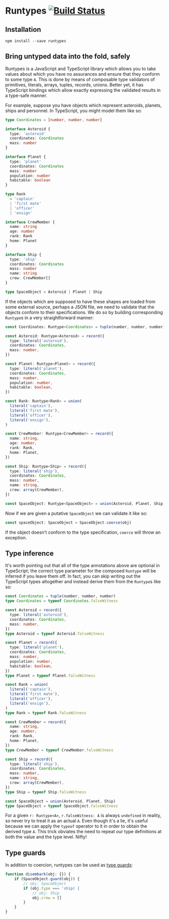 # Runtypes [![Build Status](https://travis-ci.org/pelotom/runtypes.svg?branch=master)](https://travis-ci.org/pelotom/runtypes)

## Installation

```
npm install --save runtypes
```

## Bring untyped data into the fold, safely

Runtypes is a JavaScript and TypeScript library which allows you to take values about which you have no assurances and ensure
that they conform to some type `A`. This is done by means of composable type validators of primitives, literals, arrays,
tuples, records, unions. Better yet, it has TypeScript bindings which allow exactly expressing the validated results in a type-safe
manner.

For example, suppose you have objects which represent asteroids, planets, ships and personnel. In TypeScript, you might model
them like so:

```ts
type Coordinates = [number, number, number]

interface Asteroid {
  type: 'asteroid'
  coordinates: Coordinates
  mass: number
}

interface Planet {
  type: 'planet'
  coordinates: Coordinates
  mass: number
  population: number
  habitable: boolean
}

type Rank
  = 'captain'
  | 'first mate'
  | 'officer'
  | 'ensign'

interface CrewMember {
  name: string
  age: number
  rank: Rank
  home: Planet
}

interface Ship {
  type: 'ship'
  coordinates: Coordinates
  mass: number
  name: string
  crew: CrewMember[]
}

type SpaceObject = Asteroid | Planet | Ship
```

If the objects which are supposed to have these shapes are loaded from some external source, perhaps a JSON file, we need to
validate that the objects conform to their specifications. We do so by building corresponding `Runtype`s in a very straightforward
manner:

```ts
const Coordinates: Runtype<Coordinates> = tuple(number, number, number)

const Asteroid: Runtype<Asteroid> = record({
  type: literal('asteroid'),
  coordinates: Coordinates,
  mass: number,
})

const Planet: Runtype<Planet> = record({
  type: literal('planet'),
  coordinates: Coordinates,
  mass: number,
  population: number,
  habitable: boolean,
})

const Rank: Runtype<Rank> = union(
  literal('captain'),
  literal('first mate'),
  literal('officer'),
  literal('ensign'),
)

const CrewMember: Runtype<CrewMember> = record({
  name: string,
  age: number,
  rank: Rank,
  home: Planet,
})

const Ship: Runtype<Ship> = record({
  type: literal('ship'),
  coordinates: Coordinates,
  mass: number,
  name: string,
  crew: array(CrewMember),
})

const SpaceObject: Runtype<SpaceObject> = union(Asteroid, Planet, Ship)
```

Now if we are given a putative `SpaceObject` we can validate it like so:

```ts
const spaceObject: SpaceObject = SpaceObject.coerce(obj)
```

If the object doesn't conform to the type specification, `coerce` will throw an exception.

## Type inference

It's worth pointing out that all of the type annotations above are optional in TypeScript; the correct type parameter
for the composed `Runtype` will be inferred if you leave them off. In fact, you can skip writing out the TypeScript
types altogether and instead derive them from the `Runtype`s like so:

```ts
const Coordinates = tuple(number, number, number)
type Coordinates = typeof Coordinates.falseWitness

const Asteroid = record({
  type: literal('asteroid'),
  coordinates: Coordinates,
  mass: number,
})
type Asteroid = typeof Asteroid.falseWitness

const Planet = record({
  type: literal('planet'),
  coordinates: Coordinates,
  mass: number,
  population: number,
  habitable: boolean,
})
type Planet = typeof Planet.falseWitness

const Rank = union(
  literal('captain'),
  literal('first mate'),
  literal('officer'),
  literal('ensign'),
)
type Rank = typeof Rank.falseWitness

const CrewMember = record({
  name: string,
  age: number,
  rank: Rank,
  home: Planet,
})
type CrewMember = typeof CrewMember.falseWitness

const Ship = record({
  type: literal('ship'),
  coordinates: Coordinates,
  mass: number,
  name: string,
  crew: array(CrewMember),
})
type Ship = typeof Ship.falseWitness

const SpaceObject = union(Asteroid, Planet, Ship)
type SpaceObject = typeof SpaceObject.falseWitness
```

For a given `r: Runtype<A>`, `r.falseWitness: A` is always `undefined` in reality, so never try to treat it as an actual `A`. Even though
it's a lie, it's useful because we can apply the `typeof` operator to it in order to obtain the derived type `A`. This trick obviates the
need to repeat our type definitions at both the value and the type level. Nifty!

## Type guards

In addition to coercion, runtypes can be used as [type guards](https://basarat.gitbooks.io/typescript/content/docs/types/typeGuard.html):

```ts
function disembark(obj: {}) {
    if (SpaceObject.guard(obj)) {
        // obj: SpaceObject
        if (obj.type === 'ship) {
            // obj: Ship
            obj.crew = []
        }
    }
}
```